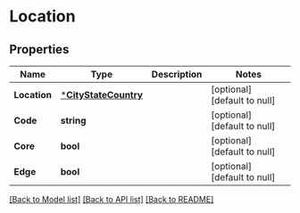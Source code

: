 # Location

## Properties
Name | Type | Description | Notes
------------ | ------------- | ------------- | -------------
**Location** | [***CityStateCountry**](CityStateCountry.md) |  | [optional] [default to null]
**Code** | **string** |  | [optional] [default to null]
**Core** | **bool** |  | [optional] [default to null]
**Edge** | **bool** |  | [optional] [default to null]

[[Back to Model list]](../README.md#documentation-for-models) [[Back to API list]](../README.md#documentation-for-api-endpoints) [[Back to README]](../README.md)


